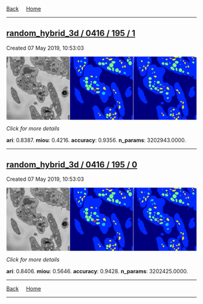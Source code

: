 
[Back](..)&nbsp;&nbsp;&nbsp;&nbsp;&nbsp;[Home](https://leapmanlab.github.io/snapshots)

---

<div class="summary"><a href="1"><h2>random_hybrid_3d / 0416 / 195 / 1</h2></a><p>Created 07 May 2019, 10:53:03
</p><a href="1"><img src="1/media/summary.png" align="center"></a><p>
<i>Click for more details</i>
</p></div>

**ari**: 0.8387. **miou**: 0.4216. **accuracy**: 0.9356. **n_params**: 3202943.0000. 

---

<div class="summary"><a href="0"><h2>random_hybrid_3d / 0416 / 195 / 0</h2></a><p>Created 07 May 2019, 10:53:03
</p><a href="0"><img src="0/media/summary.png" align="center"></a><p>
<i>Click for more details</i>
</p></div>

**ari**: 0.8406. **miou**: 0.5646. **accuracy**: 0.9428. **n_params**: 3202425.0000. 

---

[Back](..)&nbsp;&nbsp;&nbsp;&nbsp;&nbsp;[Home](https://leapmanlab.github.io/snapshots)

---